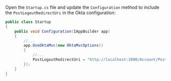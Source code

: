 Open the `Startup.cs` file and update the `Configuration` method to include the `PostLogoutRedirectUri` in the Okta configuration:

```csharp
public class Startup
{
    public void Configuration(IAppBuilder app)
    {
        //...
        app.UseOktaMvc(new OktaMvcOptions()
        {
            //...
            PostLogoutRedirectUri = "http://localhost:3000/Account/PostSignOut",
        });
    }
}